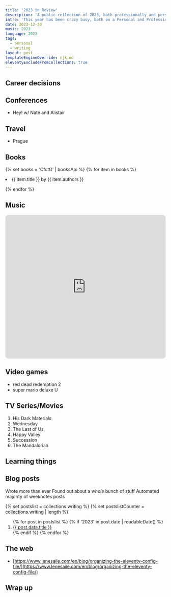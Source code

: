 ```yaml
---
title: '2023 in Review'
description: 'A public reflection of 2023, both professionally and personally.'
intro: 'This year has been crazy busy, both on a Personal and Professional Level - starting a new role, bringing with it a whole wealth of new challenges, and increasing my personal skills outside of my professional career As the year closes out, I thought I would take a bit of time to review how the year has gone publicly, rather than the normal ‘well that year went ok’ type introspection that normally happens.'
date: 2023-12-30
music: 2023
language: 2023
tags:
  - personal
  - writing
layout: post
templateEngineOverride: njk,md
eleventyExcludeFromCollections: true
---
```


## Career decisions

## Conferences

- Hey! w/ Nate and Alistair

## Travel

- Prague

## Books

{% set books = 'CfctG' | booksApi %}
{% for item in books %}

   <li>
      <span class="font-bold">{{ item.title }}</span>
      by
      <span class="font-bold">{{ item.authors }}</span>
   </li>

{% endfor %}

## Music

<iframe allow="autoplay *; encrypted-media *; fullscreen *; clipboard-write" frameborder="0" height="450" style="width:100%;max-width:660px;overflow:hidden;border-radius:10px;" sandbox="allow-forms allow-popups allow-same-origin allow-scripts allow-storage-access-by-user-activation allow-top-navigation-by-user-activation" src="https://embed.music.apple.com/gb/playlist/replay-2023/pl.rp-xOOvc4O7B6ng"></iframe>

## Video games

- red dead redemption 2
- super mario deluxe U

## TV Series/Movies

1. His Dark Materials
2. Wednesday
3. The Last of Us
4. Happy Valley
5. Succession
6. The Mandalorian

## Learning things

## Blog posts

Wrote more than ever
Found out about a _whole_ bunch of stuff
Automated majority of weeknotes posts

{% set postslist = collections.writing %}
{% set postslistCounter = collections.writing | length %}

<ol style="counter-reset: start-from {{ (postslistCounter or postslist.length) + 1 }}">
   {% for post in postslist %}
      {% if '2023' in post.date | readableDate() %}
         <li class=""><a href="{{ post.url | url }}">{{ post.data.title }}</a></li>
      {% endif %}
   {% endfor %}
</ol>

## The web

- [https://www.lenesaile.com/en/blog/organizing-the-eleventy-config-file/](https://www.lenesaile.com/en/blog/organizing-the-eleventy-config-file/)

## Wrap up
